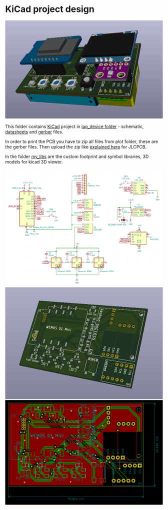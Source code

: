 # KiCad project design
![](../images/kicad_3d.png)

This folder contains [KiCad](https://kicad-pcb.org/) project in [iaq_device folder](iaq_device) - schematic, [datasheets](iaq_device/datasheets) and [gerber](iaq_device/plot) files.

In order to print the PCB you have to zip all files from plot folder, these are the gerber files. Then upload the zip like [explained here](https://support.jlcpcb.com/article/21-how-do-i-place-an-order) for JLCPCB.

In the folder [my_libs](my_libs) are the custom footprint and symbol libraries, 3D models for kicad 3D viewer.

![](../images/schematic.png)
![](../images/pcb.jpg)
![](../images/pcb.png)